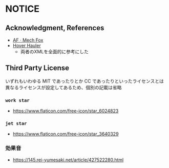 # NOTICE

## Acknowledgment, References

- [AF · Mech Fox](https://steamcommunity.com/sharedfiles/filedetails/?id=3015998297)
- [Hover Hauler](https://steamcommunity.com/sharedfiles/filedetails/?id=3209529782)
  - 両者のXMLを全面的に参考にした

## Third Party License

いずれもいわゆる MIT であったりとか CC であったりといったライセンスとは異なるライセンスが設定してあるため、個別の記載は省略

### `work star`

- <https://www.flaticon.com/free-icon/star_6024823>

### `jet star`

- <https://www.flaticon.com/free-icon/star_3640329>

### 効果音

- <https://145.rei-yumesaki.net/article/427522280.html>
